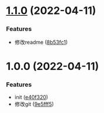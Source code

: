 # [1.1.0](https://github.com/llyzmp/change-test/compare/v1.0.0...v1.1.0) (2022-04-11)


### Features

* 修改readme ([8b53fc1](https://github.com/llyzmp/change-test/commit/8b53fc1a15df161862930fddf6433b0199336133))

# 1.0.0 (2022-04-11)


### Features

* init ([e40f320](https://github.com/llyzmp/change-test/commit/e40f32091a3e390998d07bfc0d031a7c2b7fb7c7))
* 修改git ([9e5fff5](https://github.com/llyzmp/change-test/commit/9e5fff54449a1a447c8f3147d72f6de575b4c20a))
